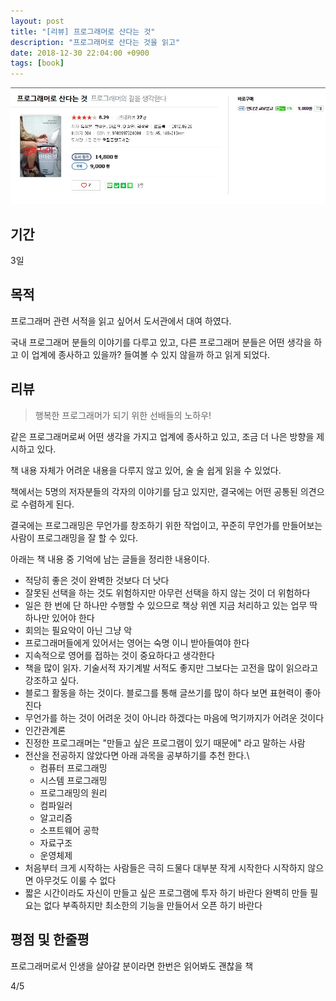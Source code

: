 ```yaml
---
layout: post
title: "[리뷰] 프로그래머로 산다는 것"
description: "프로그래머로 산다는 것을 읽고"
date: 2018-12-30 22:04:00 +0900
tags: [book]
---
```


![book image](/images/book/23.jpg)

## 기간

3일

## 목적

프로그래머 관련 서적을 읽고 싶어서 도서관에서 대여 하였다.

국내 프로그래머 분들의 이야기를 다루고 있고, 다른 프로그래머 분들은 어떤 생각을 하고 이 업계에 종사하고 있을까? 들여볼 수 있지 않을까 하고 읽게 되었다.

## 리뷰

> 행복한 프로그래머가 되기 위한 선배들의 노하우!

같은 프로그래머로써 어떤 생각을 가지고 업계에 종사하고 있고, 조금 더 나은 방향을 제시하고 있다.

책 내용 자체가 어려운 내용을 다루지 않고 있어, 술 술 쉽게 읽을 수 있었다.

책에서는 5명의 저자분들의 각자의 이야기를 담고 있지만, 결국에는 어떤 공통된 의견으로 수렴하게 된다.

결국에는 프로그래밍은 무언가를 창조하기 위한 작업이고, 꾸준히 무언가를 만들어보는 사람이 프로그래밍을 잘 할 수 있다.

아래는 책 내용 중 기억에 남는 글들을 정리한 내용이다.
- 적당히 좋은 것이 완벽한 것보다 더 낫다
- 잘못된 선택을 하는 것도 위험하지만 아무런 선택을 하지 않는 것이 더 위험하다
- 일은 한 번에 단 하나만 수행할 수 있으므로 책상 위엔 지금 처리하고 있는 업무 딱 하나만 있어야 한다
- 회의는 필요악이 아닌 그냥 악
- 프로그래머들에게 있어서는 영어는 숙명 이니 받아들여야 한다
- 지속적으로 영어를 접하는 것이 중요하다고 생각한다
- 책을 많이 읽자. 기술서적 자기계발 서적도 좋지만 그보다는 고전을 많이 읽으라고 강조하고 싶다.
- 블로그 활동을 하는 것이다. 블로그를 통해 글쓰기를 많이 하다 보면 표현력이 좋아진다
- 무언가를 하는 것이 어려운 것이 아니라 하겠다는 마음에 먹기까지가 어려운 것이다
- 인간관계론
- 진정한 프로그래머는 "만들고 싶은 프로그램이 있기 때문에" 라고 말하는 사람
- 전산을 전공하지 않았다면 아래 과목을 공부하기를 추천 한다.\
    - 컴퓨터 프로그래밍
    - 시스템 프로그래밍
    - 프로그래밍의 원리
    - 컴파일러
    - 알고리즘
    - 소프트웨어 공학
    - 자료구조
    - 운영체제
- 처음부터 크게 시작하는 사람들은 극히 드물다 대부분 작게 시작한다 시작하지 않으면 아무것도 이룰 수 없다
- 짧은 시간이라도 자신이 만들고 싶은 프로그램에 투자 하기 바란다 완벽히 만들 필요는 없다 부족하지만 최소한의 기능을 만들어서 오픈 하기 바란다

## 평점 및 한줄평

프로그래머로서 인생을 살아갈 분이라면 한번은 읽어봐도 괜찮을 책

4/5